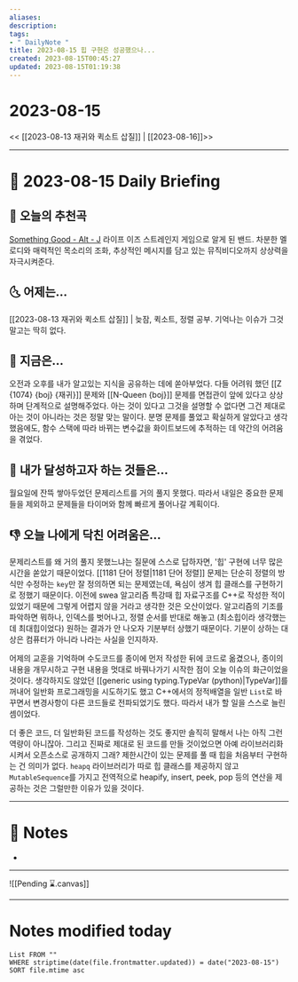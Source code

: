```yaml
---
aliases: 
description:
tags:
- " DailyNote "
title: 2023-08-15 힙 구현은 성공했으나...
created: 2023-08-15T00:45:27
updated: 2023-08-15T01:19:38
---
```


# 2023-08-15

<< [[2023-08-13 재귀와 퀵소트 삽질]] | [[2023-08-16]]>>

---

# 📅 2023-08-15 Daily Briefing

## 🎵 오늘의 추천곡

[Something Good - Alt - J](https://youtu.be/aNYjOVo5IEw) 라이프 이즈 스트레인지 게임으로 알게 된 밴드. 차분한 멜로디와 매력적인 목소리의 조화, 추상적인 메시지를 담고 있는 뮤직비디오까지 상상력을 자극시켜준다.

## 🌜 어제는...

[[2023-08-13 재귀와 퀵소트 삽질]] | 늦잠, 퀵소트, 정렬 공부. 기억나는 이슈가 그것 말고는 딱히 없다. 

## 🙌 지금은...

오전과 오후를 내가 알고있는 지식을 공유하는 데에 쏟아부었다. 다들 어려워 했던 [[Z {1074} {boj} {재귀}]] 문제와 [[N-Queen {boj}]] 문제를 면접관이 앞에 있다고 상상하며 단계적으로 설명해주었다. 아는 것이 있다고 그것을 설명할 수 없다면 그건 제대로 아는 것이 아니라는 것은 정말 맞는 말이다. 분명 문제를 풀었고 확실하게 알았다고 생각했음에도, 함수 스택에 따라 바뀌는 변수값을 화이트보드에 추적하는 데 약간의 어려움을 겪었다.

## 🚀 내가 달성하고자 하는 것들은...

월요일에 잔뜩 쌓아두었던 문제리스트를 거의 풀지 못했다. 따라서 내일은 중요한 문제들을 제외하고 문제들을 타이머와 함께 빠르게 풀어나갈 계획이다.

## 👎 오늘 나에게 닥친 어려움은...

문제리스트를 왜 거의 풀지 못했느냐는 질문에 스스로 답하자면, '힙' 구현에 너무 많은 시간을 쏟았기 때문이었다. [[1181 단어 정렬|1181 단어 정렬]] 문제는 단순히 정렬의 방식만 수정하는 `key`만 잘 정의하면 되는 문제였는데, 욕심이 생겨 힙 클래스를 구현하기로 정했기 때문이다. 이전에 swea 알고리즘 특강때 힙 자료구조를 C++로 작성한 적이 있었기 때문에 그렇게 어렵지 않을 거라고 생각한 것은 오산이었다. 알고리즘의 기조를 파악하면 뭐하나, 인덱스를 벗어나고, 정렬 순서를 반대로 해놓고 (최소힙이라 생각했는데 최대힙이었다) 원하는 결과가 안 나오자 기분부터 상했기 때문이다. 기분이 상하는 대상은 컴퓨터가 아니라 나라는 사실을 인지하자. 

어제의 교훈을 기억하며 수도코드를 종이에 먼저 작성한 뒤에 코드로 옮겼으나, 종이의 내용을 개무시하고 구현 내용을 멋대로 바꿔나가기 시작한 점이 오늘 이슈의 화근이었을 것이다. 생각하지도 않았던 [[generic using typing.TypeVar (python)|TypeVar]]를 꺼내어 일반화 프로그래밍을 시도하기도 했고 C++에서의 정적배열을 일반 `List`로 바꾸면서 변경사항이 다른 코드들로 전파되었기도 했다. 따라서 내가 할 일을 스스로 늘린 셈이었다. 

더 좋은 코드, 더 일반화된 코드를 작성하는 것도 좋지만 솔직히 말해서 나는 아직 그런 역량이 아니잖아. 그리고 진짜로 제대로 된 코드를 만들 것이었으면 아예 라이브러리화 시켜서 오픈소스로 공개하지 그래? 제한시간이 있는 문제를 풀 때 힙을 처음부터 구현하는 건 의미가 없다. `heapq` 라이브러리가 따로 힙 클래스를 제공하지 않고 `MutableSequence`를 가지고 전역적으로 heapify, insert, peek, pop 등의 연산을 제공하는 것은 그럴만한 이유가 있을 것이다.

---

# 📝 Notes

- 

___

![[Pending ⌛.canvas]]

---

# Notes modified today

```dataview
List FROM "" 
WHERE striptime(date(file.frontmatter.updated)) = date("2023-08-15") 
SORT file.mtime asc
```
